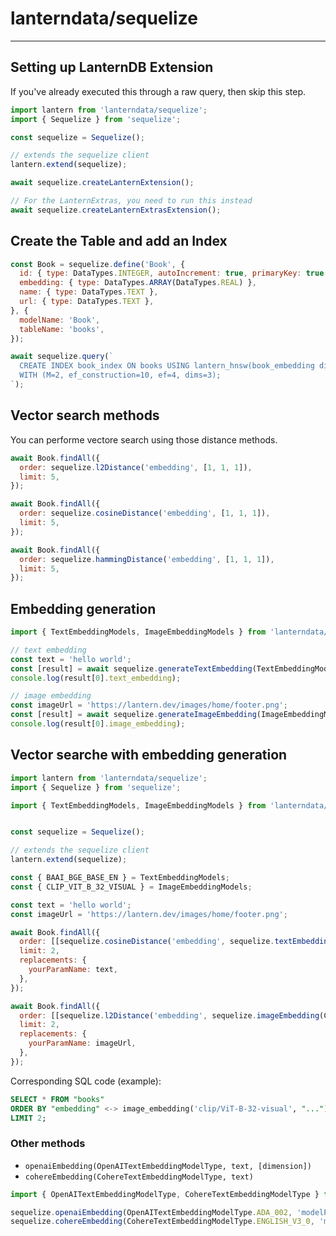 # lanterndata/sequelize

---

## Setting up LanternDB Extension

If you've already executed this through a raw query, then skip this step.

```js
import lantern from 'lanterndata/sequelize';
import { Sequelize } from 'sequelize';

const sequelize = Sequelize();

// extends the sequelize client
lantern.extend(sequelize);

await sequelize.createLanternExtension();

// For the LanternExtras, you need to run this instead
await sequelize.createLanternExtrasExtension();
```

## Create the Table and add an Index

```js
const Book = sequelize.define('Book', {
  id: { type: DataTypes.INTEGER, autoIncrement: true, primaryKey: true },
  embedding: { type: DataTypes.ARRAY(DataTypes.REAL) },
  name: { type: DataTypes.TEXT },
  url: { type: DataTypes.TEXT },
}, {
  modelName: 'Book',
  tableName: 'books',
});

await sequelize.query(`
  CREATE INDEX book_index ON books USING lantern_hnsw(book_embedding dist_l2sq_ops)
  WITH (M=2, ef_construction=10, ef=4, dims=3);
`);
```

## Vector search methods

You can performe vectore search using those distance methods.

```js
await Book.findAll({
  order: sequelize.l2Distance('embedding', [1, 1, 1]),
  limit: 5,
});

await Book.findAll({
  order: sequelize.cosineDistance('embedding', [1, 1, 1]),
  limit: 5,
});

await Book.findAll({
  order: sequelize.hammingDistance('embedding', [1, 1, 1]),
  limit: 5,
});
```

## Embedding generation

```js
import { TextEmbeddingModels, ImageEmbeddingModels } from 'lanterndata/embeddings';

// text embedding
const text = 'hello world';
const [result] = await sequelize.generateTextEmbedding(TextEmbeddingModels.BAAI_BGE_BASE_EN, text);
console.log(result[0].text_embedding);

// image embedding
const imageUrl = 'https://lantern.dev/images/home/footer.png';
const [result] = await sequelize.generateImageEmbedding(ImageEmbeddingModels.CLIP_VIT_B_32_VISUAL, imageUrl);
console.log(result[0].image_embedding);
```

## Vector searche with embedding generation

```js
import lantern from 'lanterndata/sequelize';
import { Sequelize } from 'sequelize';

import { TextEmbeddingModels, ImageEmbeddingModels } from 'lanterndata/embeddings';


const sequelize = Sequelize();

// extends the sequelize client
lantern.extend(sequelize);

const { BAAI_BGE_BASE_EN } = TextEmbeddingModels;
const { CLIP_VIT_B_32_VISUAL } = ImageEmbeddingModels;

const text = 'hello world';
const imageUrl = 'https://lantern.dev/images/home/footer.png';

await Book.findAll({
  order: [[sequelize.cosineDistance('embedding', sequelize.textEmbedding(BAAI_BGE_BASE_EN, 'yourParamName')), 'desc']],
  limit: 2,
  replacements: {
    yourParamName: text,
  },
});

await Book.findAll({
  order: [[sequelize.l2Distance('embedding', sequelize.imageEmbedding(CLIP_VIT_B_32_VISUAL, 'yourParamName')), 'desc']],
  limit: 2,
  replacements: {
    yourParamName: imageUrl,
  },
});
```

Corresponding SQL code (example):

```sql
SELECT * FROM "books"
ORDER BY "embedding" <-> image_embedding('clip/ViT-B-32-visual', "...") DESC
LIMIT 2;
```

### Other methods

- `openaiEmbedding(OpenAITextEmbeddingModelType, text, [dimension])`
- `cohereEmbedding(CohereTextEmbeddingModelType, text)`

```js
import { OpenAITextEmbeddingModelType, CohereTextEmbeddingModelType } from 'lanterndata/embeddings';

sequelize.openaiEmbedding(OpenAITextEmbeddingModelType.ADA_002, 'modelParamName', 'dimensionParamName');
sequelize.cohereEmbedding(CohereTextEmbeddingModelType.ENGLISH_V3_0, 'modelParamName');
```